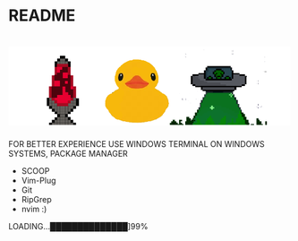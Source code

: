 # README  

![image text](https://github.com/root3r0x/dotfiles/blob/master/logo_github.png "root3r0x")
==============================================================================

FOR BETTER EXPERIENCE USE WINDOWS TERMINAL ON WINDOWS SYSTEMS, PACKAGE MANAGER 
- SCOOP
- Vim-Plug
- Git
- RipGrep
- nvim :)

LOADING...██████████████]99%


